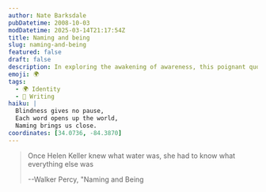 ```yaml
---
author: Nate Barksdale
pubDatetime: 2008-10-03
modDatetime: 2025-03-14T21:17:54Z
title: Naming and being
slug: naming-and-being
featured: false
draft: false
description: In exploring the awakening of awareness, this poignant quote from Walker Percy captures the essence of discovery
emoji: 🌍
tags:
  - 🌍 Identity
  - 📝 Writing
haiku: |
  Blindness gives no pause,  
  Each word opens up the world,  
  Naming brings us close.
coordinates: [34.0736, -84.3870]
---
```


> Once Helen Keller knew what water was, she had to know what everything else was
>
> --Walker Percy, "Naming and Being

